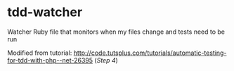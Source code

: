 tdd-watcher
===========

Watcher Ruby file that monitors when my files change and tests need to be run

Modified from tutorial: http://code.tutsplus.com/tutorials/automatic-testing-for-tdd-with-php--net-26395 (*Step 4*)
